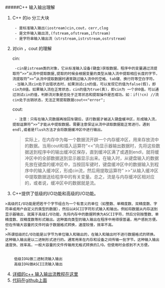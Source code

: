 #####C++ 输入输出理解
1. C++ 的io 分三大块

		- 是标准输入输出(iostream)cin,cout，cerr,clog 
		- 是文件输入输出流,(fstream,ofstream,ifstream)
		- 是字符串输入输出流（strstream,istrstream,ostrstream）
1. 对cin ，cout 的理解

	cin:
		
		-cin是istream类的对象，它从标准输入设备(键盘)获取数据，程序中的变量通过流提取符“>>”从流中提取数据,提取的时候会根据变量的类型从输入流中提取相应长度的字节，流提取符“>>”从流中提取数据时通常跳过输入流中的空格、tab键、换行符等空白字符。
		-当输入流cin处于出错状态时，如果测试cin的值，可以发现它的值为false(假)，即cin为0值。如果输入流在正常状态，cin的值为true(真)，即cin为 一个非0值。可以通过测试cin的值，判断流对象是否处于正常状态和提取操作是否成功。如：if(!cn) //流cin处于出销状态，无法正常提取数据cout<<"error";
	cout:

		- 注意：只有在输入完数据再按回车键后，该行数据才被送入键盘缓冲区，形成输入流，提取运算符“>>”才能从中提取数据。需要注意保证从流中读取数据能正常进行。遇到endl,或者是flush方法才会将数据缓冲区中进行输出。
		
	>实际上，在内存中为每一个数据流开辟一个内存缓冲区，用来存放流中的数据。当用cout和插入运算符“<<”向显示器输出数据时，先将这些数据送到程序中的输出缓冲区保存，直到缓冲区满了或遇到endl，就将缓冲区中的全部数据送到显示器显示出来。在输入时，从键盘输入的数据先放在键盘的缓冲区中，当按回车键时，键盘缓冲区中的数据输入到程序中的输入缓冲区，形成cin流，然后用提取运算符“ >>”从输入缓冲区中提取数据送给程序中的有关变量。总之，流是与内存缓冲区相对应的，或者说，缓冲区中的数据就是流。

3.	  C++提供了低级的I/O功能和高级的I/O功能。

	>高级的I/O功能是把若干个字节组合为一个有意义的单位（如整数、单精度数、双精度数、字符串或用户自定义的类型的数据），然后以ASCII字符形式输入和输出。例如将数据从内存送到显示器输出，就属于高级I/O功能，先将内存中的数据转换为ASCII字符，然后分别按整数、单精度数、双精度数等形式输出。这种面向类型的输入输出在程序中用得很普遍，用户感到方便。但在传输大容量的文件时由于数据格式转换，速度较慢，效率不高。
	> 
	>所谓低级的I/O功能是以字节为单位输入和输出的，在输入和输出时不进行数据格式的转换。这种输入输出是以二进制形式进行的。通常用来在内存和设备之间传输一批字节。这种输入输出速度快、效率高，一般大容量的文件传输用无格式转换的I/O。但使用时会感到不大方便。

		
		低级IO叫做二进制流输入输出
		高级IO叫做ASCII流输入输出
4.  [详细的c++ 输入输出流教程在这里](http://c.biancheng.net/cpp/biancheng/cpp/rumen_13/)
5.  [代码在github上面](git@github.com:hansonboy/iostreamClass.git)